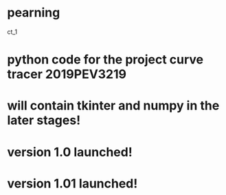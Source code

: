 # pearning
ct_1
# python code for the project curve tracer 2019PEV3219
# will contain tkinter and numpy in the later stages!
# version 1.0 launched!
# version 1.01 launched!